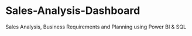 # Sales-Analysis-Dashboard
Sales Analysis, Business Requirements and Planning using  Power BI &amp; SQL

